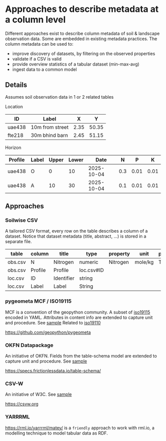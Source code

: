 # Approaches to describe metadata at a column level

Different approaches exist to describe column metadata of soil & landscape observation data. Some are embedded in existing metadata practices.
The column metadata can be used to:

- improve discovery of datasets, by filtering on the observed properties 
- validate if a CSV is valid
- provide overview statistics of a tabular dataset (min-max-avg)
- ingest data to a common model

## Details

Assumes soil observation data in 1 or 2 related tables

Location

ID | Label | X | Y
--- | --- | --- | ---
uae438 | 10m from street | 2.35 | 50.35 
fte218 | 30m bhind barn | 2.45 | 51.15

Horizon

Profile | Label | Upper | Lower | Date | N | P | K 
--- | --- | --- | --- | --- | --- | --- | --- 
uae438 | O | 0 | 10 | 2025-10-04 | 0.3 | 0.01 | 0.01
uae438 | A | 10 | 30 | 2025-10-04 | 0.1 | 0.01 | 0.01

## Approaches

### Soilwise CSV

A tailored CSV format, every row on the table describes a column of a dataset. Notice that dataset metadata (title, abstract, ...) is stored in a separate file.

table | column | title | type | property | unit | procedure
--- | --- | --- | --- | --- | --- | ---
obs.csv | N | Nitrogen | numeric | Nitrogen | mole/kg | TotalN_dc
obs.csv | Profile | Profile | loc.csv#ID | | |
loc.csv | ID | Identifier | string | | |
loc.csv | Label | Label | String | | |


### pygeometa MCF / ISO19115

MCF is a convention of the geopython community. A subset of [iso19115](https://www.iso.org/standard/53798.html) encoded in YAML. 
Attributes in content info are extended to capture unit and procedure. See [sample](./mcf-sample.yml)
Related to [iso19110](https://www.iso.org/standard/57303.html)

https://github.com/geopython/pygeometa

### OKFN Datapackage

An initiative of OKFN. Fields from the table-schema model are extended to capture unit and procedure. See [sample](./datapackage-sample.json)

https://specs.frictionlessdata.io/table-schema/
 

### CSV-W 

An initiative of W3C. See [sample](../CSVW-Excel-Template/example3/obs.csv-metadata.json)

https://csvw.org


### YARRRML

https://rml.io/yarrrml/matey/ is a `friendly` approach to work with rml.io, a modelling technique to model tabular data as RDF.

